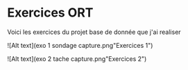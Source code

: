 # Exercices ORT
Voici les exercices du projet base de donnée que j'ai realiser

![Alt text](exo 1 sondage capture.png"Exercices 1")


![Alt text](exo 2 tache capture.png"Exercices 2")

